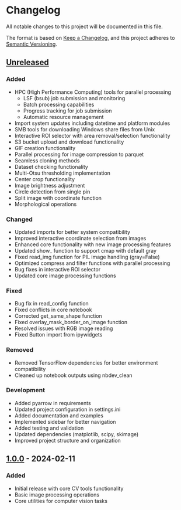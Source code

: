 # Changelog

All notable changes to this project will be documented in this file.

The format is based on [Keep a Changelog](https://keepachangelog.com/en/1.0.0/),
and this project adheres to [Semantic Versioning](https://semver.org/spec/v2.0.0.html).

## [Unreleased]

### Added
- HPC (High Performance Computing) tools for parallel processing
  - LSF (bsub) job submission and monitoring
  - Batch processing capabilities
  - Progress tracking for job submission
  - Automatic resource management
- Import system updates including datetime and platform modules
- SMB tools for downloading Windows share files from Unix
- Interactive ROI selector with area removal/selection functionality
- S3 bucket upload and download functionality
- GIF creation functionality
- Parallel processing for image compression to parquet
- Seamless cloning methods
- Dataset checking functionality
- Multi-Otsu thresholding implementation
- Center crop functionality
- Image brightness adjustment
- Circle detection from single pin
- Split image with coordinate function
- Morphological operations

### Changed
- Updated imports for better system compatibility
- Improved interactive coordinate selection from images
- Enhanced core functionality with new image processing features
- Updated show_ function to support cmap with default gray
- Fixed read_img function for PIL image handling (gray=False)
- Optimized compress and filter functions with parallel processing
- Bug fixes in interactive ROI selector
- Updated core image processing functions

### Fixed
- Bug fix in read_config function
- Fixed conflicts in core notebook
- Corrected get_same_shape function
- Fixed overlay_mask_border_on_image function
- Resolved issues with RGB image reading
- Fixed Button import from ipywidgets

### Removed
- Removed TensorFlow dependencies for better environment compatibility
- Cleaned up notebook outputs using nbdev_clean

### Development
- Added pyarrow in requirements
- Updated project configuration in settings.ini
- Added documentation and examples
- Implemented sidebar for better navigation
- Added testing and validation
- Updated dependencies (matplotlib, scipy, skimage)
- Improved project structure and organization

## [1.0.0] - 2024-02-11
### Added
- Initial release with core CV tools functionality
- Basic image processing operations
- Core utilities for computer vision tasks

[Unreleased]: https://github.com/HasanGoni/cv_tools/compare/v1.0.0...HEAD
[1.0.0]: https://github.com/HasanGoni/cv_tools/releases/tag/v1.0.0 